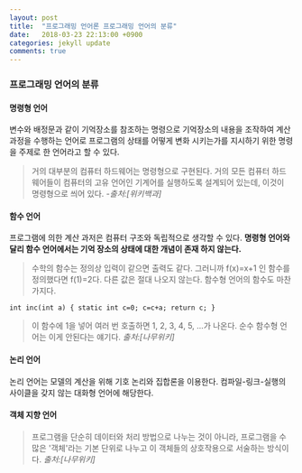 ```yaml
---
layout: post
title:  "프로그래밍 언어론 프로그래밍 언어의 분류"
date:   2018-03-23 22:13:00 +0900
categories: jekyll update
comments: true
---
```


### 프로그래밍 언어의 분류

#### 명령형 언어

변수와 배정문과 같이 기억장소를 참조하는 명령으로 기억장소의 내용을 조작하여 계산 과정을 수행하는 언어로 프로그램의 상태를 어떻게 변화 시키는가를 지시하기 위한 명령을 주제로 한 언어라고 할 수 있다.

>거의 대부분의 컴퓨터 하드웨어는 명령형으로 구현된다. 거의 모든 컴퓨터 하드웨어들이 컴퓨터의 고유 언어인 기계어를 실행하도록 설계되어 있는데, 이것이 명령형으로 씌어 있다. _-출처:[위키백과]_

#### 함수 언어

프로그램에 의한 계산 과저은 컴퓨터 구조와 독립적으로 생각할 수 있다. **명령형 언어와 달리 함수 언어에서는 기억 장소의 상태에 대한 개념이 존재 하지 않는다.**
>수학의 함수는 정의상 입력이 같으면 출력도 같다. 그러니까 f(x)=x+1 인 함수를 정의했다면 f(1)=2다. 다른 값은 절대 나오지 않는다. 함수형 언어의 함수도 마찬가지다.

```
int inc(int a) { static int c=0; c=c+a; return c; }
```
>이 함수에 1을 넣어 여러 번 호출하면 1, 2, 3, 4, 5, ...가 나온다. 순수 함수형 언어는 이게 안된다는 얘기다.
>_출처:[나무위키]_

#### 논리 언어

논리 언어는 모델의 계산을 위해 기호 논리와 집합론을 이용한다. 컴파일-링크-실행의 사이클을 갖지 않는 대화형 언어에 해당한다.

#### 객체 지향 언어

>프로그램을 단순히 데이터와 처리 방법으로 나누는 것이 아니라, 프로그램을 수많은 '객체'라는 기본 단위로 나누고 이 객체들의 상호작용으로 서술하는 방식이다.
>_출처:[나무위키]_
